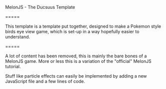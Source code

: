MelonJS - The Ducsuus Template

=====

This template is a template put together, designed to make a Pokemon style birds eye view game, which is set-up in a way hopefully easier to understand.

=====

A lot of content has been removed, this is mainly the bare bones of a MelonJS game. More or less this is a variation of the "official" MelonJS tutorial.

Stuff like particle effects can easily be implemented by adding a new JavaScript file and a few lines of code.